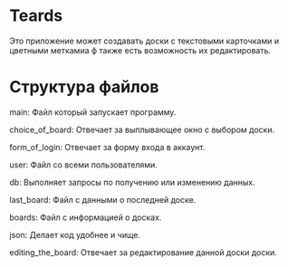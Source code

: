 # Teards
Это приложение может создавать доски с текстовыми карточками и цветными меткамиa ф также есть возможность их редактировать.

# Структура файлов

main: Файл который запускает программу.

choice_of_board: Отвечает за выплывающее окно с выбором доски.

form_of_login: Отвечает за форму входа в аккаунт.

user: Файл со всеми пользователями.

db: Выполняет запросы по получению или изменению данных.

last_board: Файл с данными о последней доске.

boards: Файл с информацией о досках.

json: Делает код удобнее и чище.

editing_the_board: Отвечает за редактирование данной доски доски.
